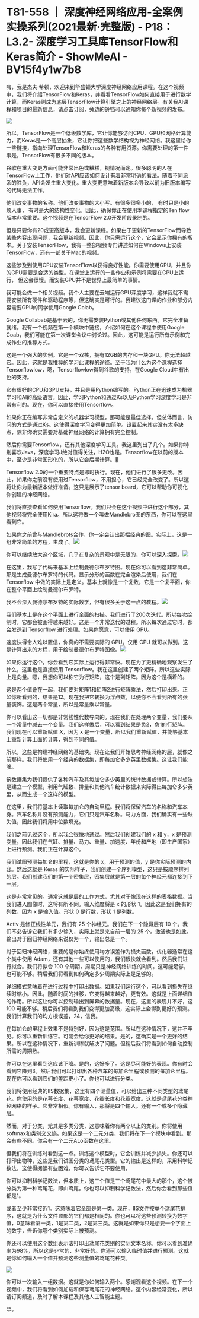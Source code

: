 # T81-558 ｜ 深度神经网络应用-全案例实操系列(2021最新·完整版) - P18：L3.2- 深度学习工具库TensorFlow和Keras简介 - ShowMeAI - BV15f4y1w7b8

嗨，我是杰夫·希顿，欢迎来到华盛顿大学深度神经网络应用课程。在这个视频中，我们将介绍TensorFlow和Keras，并看看TensorFlow如何直接用于进行数学计算，而Keras则成为底层TensorFlow计算引擎之上的神经网络层。有关我AI课程和项目的最新信息，请点击订阅，旁边的铃铛可以通知你每个新视频的发布。

![](img/73f8c430d7aa8a142b3ebee5c5c859cc_1.png)

所以，TensorFlow是一个低级数学库，它让你能够访问CPU、GPU和网格计算能力，而Keras是一个高层抽象，它让你把这些数学结构视为神经网络。我这里给你一些链接，指向处理TensorFlow和Keras的各种有用资源。你需要处理的第一件事是，TensorFlow有很多不同的版本。

谷歌在重大变更方面可能非常出色或糟糕，视情况而定。很多聪明的人在TensorFlow上工作，他们对API应该如何设计有着非常明确的看法。随着不同派系的胜负，API会发生重大变化。重大变更意味着新版本会导致以前为旧版本编写的代码无法工作。

他们改变事物的名称。他们改变事物的大小写。有很多很多小的， 有时只是小的烦人事， 有时是大的结构性变化。因此，确保你正在使用本课程指定的Ten flow版本非常重要。这个视频是在TensorFlow 2.0开发阶段录制的。

但是只要你有20或更高版本，我会更新课程。如果由于更新的TensorFlow而导致某些内容出现问题，我会更新视频。因此，你只需运行这个，它会显示你拥有的版本。关于安装TensorFlow，我有一整部视频专门讲述如何在Windows上安装TensorFlow，还有一部关于Mac的视频。

这些涉及到使用CPU安装TensorFlow以获得良好性能。你需要使用GPU，并且你的GPU需要是合适的类型。在课堂上运行的一些作业和示例将需要在CPU上运行， 但这会很慢。而安装GPU并不是世界上最简单的事情。

我可能会做一个相关视频。我个人主要在云端运行GPU深度学习，这样我就不需要安装所有硬件和驱动程序等，但这确实是可行的。我建议这门课的作业和部分内容需要GPU的同学使用Google Colab。

Google Collabab是基于云的，你无需安装Python或其他任何东西。它完全准备就绪。我有一个视频在第一个模块中链接，介绍如何在这个课程中使用Google Coab，我们可能在第一次课堂会议中讨论过。因此，这可能是运行所有示例和完成作业的推荐方式。

这是一个强大的实例。它是一个双核，拥有12GB的内存和一块GPU。你无法超越它。因此，这就是我推荐的学习此课程的途径。至于我为什么为这个课程选择Tensorflowlow，嗯，Tensorflowlow得到谷歌的支持，在Google Cloud中有出色的支持。

它有很好的CPU和GPU支持，并且是用Python编写的。Python正在迅速成为机器学习和AI的高级语言。因此，学习Python和通过Ks以及Python学习深度学习是非常有利的。现在，你可以直接使用Tensorflow。

如果你正在编写非常自定义的机器学习模型，那可能是最佳选择。但总体而言，访问的方式是通过Ks。这使得深度学习变得更加简单。设置起来其实没有太多缺点，除非你确实需要对基础神经网络的计算拥有完全控制。

然后你需要Tensorflow，还有其他深度学习工具。我这里列出了几个。如果你特别喜欢Java，深度学习J绝对值得关注，H2O也是。Tensorflow在以前的版本中，至少是非常图形化的，所以它会后期计算。🤢

Tensorflow 2.0的一个重要特点是即时执行。现在，他们进行了很多更改。因此，如果你之前没有使用过Tensorflow，不用担心，它已经完全改变了。所以这将让你为最新版本做好准备。这只是展示了tensor board，它可以帮助你可视化你创建的神经网络。

我们将直接查看如何使用Tensorflow。我们只会在这个视频中进行这个部分，其他视频将完全使用Kira。所以这将做一个叫做Mandlebro图的东西，你可以在这里看到它。

如果你之前曾与Mandlebrots合作，你一定会认出那幅经典的图。实际上，这是一组非常简单的方程，生成了。![](img/73f8c430d7aa8a142b3ebee5c5c859cc_3.png)

你可以继续放大这个区域，几乎在复杂的景观中是无限的，你可以深入探索。![](img/73f8c430d7aa8a142b3ebee5c5c859cc_5.png)

在这里，我写了代码来基本上绘制曼德尔布罗特图。现在你可以看到这非常简单。那是生成曼德尔布罗特的代码。显示分形的函数在完全渲染后使用，我们在 Tensorflow 中做的实际上是定义。基本上就像是一个复数，它是一个复平面，你在整个平面上绘制曼德尔布罗特。

我不会深入曼德尔布罗特的实际数学，但有很多关于这一点的教程。![](img/73f8c430d7aa8a142b3ebee5c5c859cc_7.png)

我们基本上是在这个平面上进行全面的扫描。我们进行了200次迭代。所以每次绘制时，它都会被画得越来越好。这是一个非常迭代的过程。所以每次通过它时，都会发送到 Tensorflow 进行处理。如果你愿意，可以使用 GPU。

速度快得令人难以置信，你真的不需要实际的 GPU。仅用 CPU 就可以做到。这是计算出来的方程，用于绘制曼德尔布罗特图像。![](img/73f8c430d7aa8a142b3ebee5c5c859cc_9.png)

如果你运行这个，你会看到它实际上运行得非常快。现在为了更精确地观察发生了什么，这里也是直接使用 Tensorflow。我在这里创建了两个矩阵。所以这些实际上是向量。嗯，我想你可以称它为行矩阵，这个是列矩阵。因为这个是横着的。

这是两个值叠在一起，我们要对矩阵1和矩阵2进行矩阵乘法，然后打印出来。正如你所看到的，结果是12。现在我把它转换为浮点数，以便你不会看到所有的张量装饰。这是两个常量，所以是常量乘以常量。

你可以看出这一切都是非常线性代数导向的。现在我们在处理两个变量，我们要从一个常量中减去一个变量。我们这样做后，可以看到结果是负2，负1的行矩阵。我们现在可以重新赋值 X，因为 x 是一个变量，所以我们重新赋值，并能够基本上重新计算上面的计算，得到不同的值。

所以，这些是构建神经网络的基础块。现在让我们开始思考神经网络的层，就像之前那样。我们将使用一个经典的数据集，即每加仑多少英里数据集。这让我们能够。

该数据集为我们提供了各种汽车及其每加仑多少英里的统计数据或计算。所以想法是建立一个模型，利用气缸数、排量和其他汽车统计数据来实际得出每加仑多少英里，从而生成一个这样的模型。

在这里，我们将基本上读取每加仑的自动里程。我们将保留汽车的名称和汽车本身。汽车名称并没有预测能力，它们只是汽车名称。马力方面，我们确实有一些缺失值，因此我们将用中位数填充。

我们之前见过这个，所以我会很快地通过。然后我们创建我们的 x 和 y，x 是预测变量，因此我们在气缸、排量、马力、重量、加速度、年份和产地（即生产国家）上进行预测。我们正在计算这个。

我们试图预测每加仑的里程，这就是你的 x，用于预测的值，y 是你实际预测的内容。然后这就是 Keras 的实际样子，我们创建一个序列模型，这只是按顺序排列的层。我们创建我们的第一个密集层，密集层就是第一层的每个神经元都连接到下一层。

这是非常常见的。通常这就是层的工作方式，尤其对于像现在这样的表格数据。当我们进入图像时，这将有所不同。输入维度将是 x 的形状 1。因此这是我们拥有的列数，因为 x 是输入值。形状 0 是行数，形状 1 是列数。

Activ 是修正线性单元，我们有 25 个神经元。我们在下一个隐藏层有 10 个。我们不必告诉它我们有多少输入，实际上就是来自前一层的 25 个。激活也是如此。输出对于回归神经网络来说仅为一个，输出总是一个。

对于回归神经网络，重要的是你始终使用均方误差作为损失函数，优化器通常在这个类中使用 Adam，还有其他一些可以使用的，我们很快就会看到。然后我们进行拟合。我们将拟合 100 个周期，周期只是神经网络训练的时间。这可能足够，也可能不够。稍后我们将看到如何确定多少周期实际上是足够的。

详细模式意味着在进行过程中打印出数据。如果我们运行这个，可以看到损失在继续时缩小。因此，随着时间的推移，它变得越来越好，更有效。这就是上面详细值的作用。所以这让你可以控制输出到屏幕的数据量。现在，这里的表现并不好，这 100 可能不够。稍后我们将看到我们变得更加高级，这实际上会得到更好的预测。我们计算我们的均方根误差，24，信我。

在每加仑的里程上效果不是特别好，因为这是范围。所以在这种情况下，这并不罕见。你可以重新训练它。可能会给你更好的结果。是的，这确实是一个更好的结果。所以在这种情况下，重新训练就解决了问题。但稍后我们将看到如何自动控制所需的周期数。

你可以在这里看到这应该下降。是的，这好多了。这是尽可能好的表现。你有时会看到它降到3。然后我们可以打印出各种汽车的每加仑里程或预测的每加仑里程。现在你可以看到它们的差距更小了。你也可以进行分类。

我们将使用经典的IIS数据集，这里有四个测量值，可以给出三种不同类型的鸢尾花。你使用的是花萼长度、花萼宽度、花瓣长度和花瓣宽度。这就是鸢尾花分类神经网络的样子。它非常相似。你有输入，那将是四个输入。还有一个或多个隐藏层。

然而，对于分类，尤其是多类分类，这意味着你有两个以上的类别。你将使用softmax和类别交叉熵。如果这是一个二元分类，我们将在下一个模块中看到。那会有些不同。你会有一个二元ALo函数在这里。

但我们将在训练时看到这一点。训练这个模型时，它会训练并减少损失。你还可以打印出物种，这些是我们试图分类的鸢尾花类型。它的输出是这样的，采用科学记数法，这使得阅读有些困难。你可以告诉它不要使用。

你可以抑制科学记数法，但本质上，这三个值是三个鸢尾花中最大的那个，这个被分类为第一种鸢尾花，即山鸢尾。你也可以抑制科学记数法，然后你会看到那些值都是1。

或者至少非常接近1。这意味着它全部是第一类。现在，IIS文件按单个鸢尾花排序，这就是为什么文件顶部的它们都是相同的。你也可以将这些预测转换为数字值，0意味着第一类，1是第二类，2是第三类。这就是如果你只是想要一个字面上的数字，告诉你哪个类别实际上被预测。

你还可以使用这个数组表示法打印出鸢尾花类别的实际文本名称。你可以看到准确率为98%，所以这是非常的、非常好的。你还可以输入临时值并进行预测。这就是你如何输入一个值并预测这些测量值的鸢尾花种类。

![](img/73f8c430d7aa8a142b3ebee5c5c859cc_11.png)

你可以一次输入一组数据。这就是你如何输入两个。感谢观看这个视频。在下一个视频中，我们将看到如何加载和保存鸢尾花的神经网络。这个内容经常变化，所以请订阅频道，及时了解本课程及其他人工智能主题。

😊。
